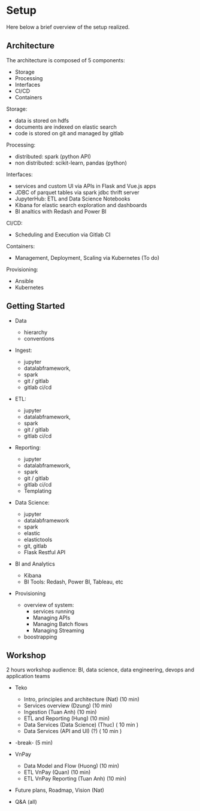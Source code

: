 # Setup

Here below a brief overview of the setup realized.

## Architecture

The architecture is composed of 5 components:
  
  - Storage
  - Processing
  - Interfaces
  - CI/CD
  - Containers
  
Storage:
  - data is stored on hdfs
  - documents are indexed on elastic search
  - code is stored on git and managed by gitlab
  
Processing:
  - distributed: spark (python API)
  - non distributed: scikit-learn, pandas (python)

Interfaces:
  - services and custom UI via APIs in Flask and Vue.js apps
  - JDBC of parquet tables via spark jdbc thrift server
  - JupyterHub: ETL and Data Science Notebooks
  - Kibana for elastic search exploration and dashboards
  - BI analtics with Redash and Power BI

CI/CD:
  - Scheduling and Execution via Gitlab CI

Containers:
  - Management, Deployment, Scaling via Kubernetes (To do)

Provisioning:
  - Ansible
  - Kubernetes

## Getting Started

  - Data
     - hierarchy
     - conventions     

  - Ingest: 
     - jupyter
     - datalabframework,
     - spark
     - git / gitlab
     - gitlab ci/cd

  - ETL: 
     - jupyter
     - datalabframework,
     - spark
     - git / gitlab
     - gitlab ci/cd

  - Reporting: 
     - jupyter
     - datalabframework,
     - spark
     - git / gitlab
     - gitlab ci/cd
     - Templating

  - Data Science: 
     - jupyter
     - datalabframework
     - spark
     - elastic
     - elastictools
     - git, gitlab
     - Flask Restful API
  
  - BI and Analytics
     - Kibana
     - BI Tools: Redash, Power BI, Tableau, etc
  
  - Provisioning
    - overview of system:
      - services running
      - Managing APIs
      - Managing Batch flows
      - Managing Streaming
    - boostrapping

## Workshop

2 hours workshop
audience: BI, data science, data engineering, devops and application teams

 - Teko
   - Intro, principles and architecture (Nat) (10 min)
   - Services overview (Dzung) (10 min)
   - Ingestion (Tuan Anh) (10 min)
   - ETL and Reporting (Hung) (10 min)
   - Data Services (Data Science) (Thuc) ( 10 min )
   - Data Services (API and UI) (?) ( 10 min )
 
 - -break- (5 min) 
 
 - VnPay
   - Data Model and Flow (Huong) (10 min)
   - ETL VnPay (Quan) (10 min)
   - ETL VnPay Reporting (Tuan Anh) (10 min)
 
 - Future plans, Roadmap, Vision (Nat)
 - Q&A (all)
 
 
 
